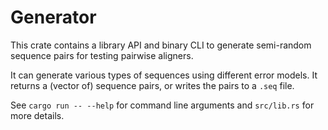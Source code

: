# Generator

This crate contains a library API and binary CLI to generate semi-random sequence pairs
for testing pairwise aligners.

It can generate various types of sequences using different error models. It
returns a (vector of) sequence pairs, or writes the pairs to a `.seq` file.

See `cargo run -- --help` for command line arguments and `src/lib.rs` for more details.
